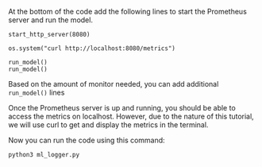 At the bottom of the code add the following lines to start the Prometheus server and run the model.

```
start_http_server(8080)

os.system("curl http://localhost:8080/metrics")

run_model()
run_model()
```

Based on the amount of monitor needed, you can add additional ```run_model()``` lines

Once the Prometheus server is up and running, you should be able to access the metrics on localhost. However, due to the nature of this tutorial, we will use curl to get and display the metrics in the terminal.

Now you can run the code using this command:

``` 
python3 ml_logger.py
```
